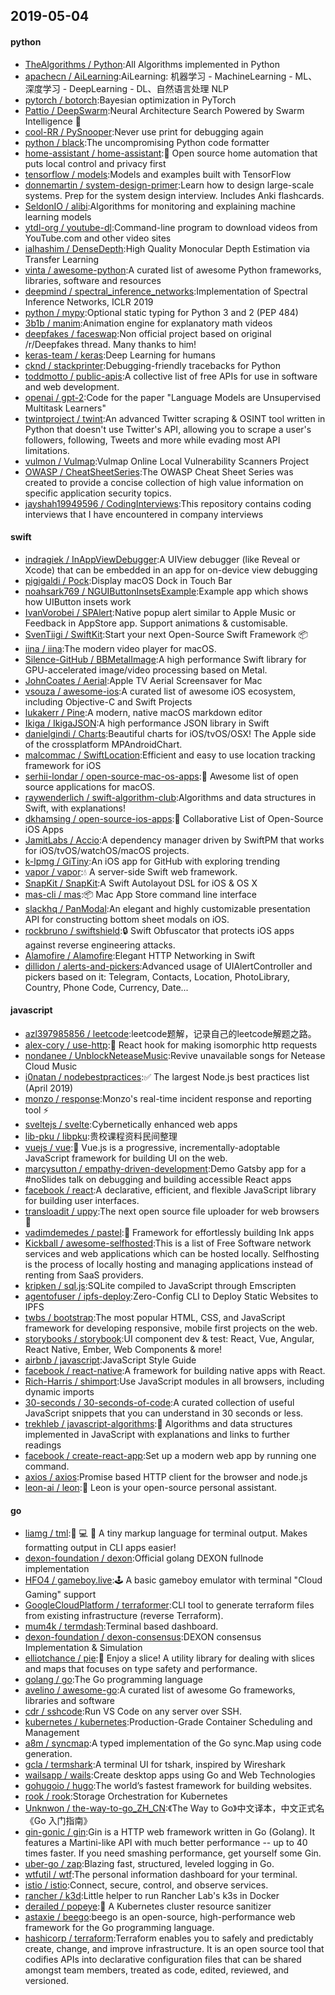 ## 2019-05-04

#### python
* [TheAlgorithms / Python](https://github.com/TheAlgorithms/Python):All Algorithms implemented in Python
* [apachecn / AiLearning](https://github.com/apachecn/AiLearning):AiLearning: 机器学习 - MachineLearning - ML、深度学习 - DeepLearning - DL、自然语言处理 NLP
* [pytorch / botorch](https://github.com/pytorch/botorch):Bayesian optimization in PyTorch
* [Pattio / DeepSwarm](https://github.com/Pattio/DeepSwarm):Neural Architecture Search Powered by Swarm Intelligence
🐜
* [cool-RR / PySnooper](https://github.com/cool-RR/PySnooper):Never use print for debugging again
* [python / black](https://github.com/python/black):The uncompromising Python code formatter
* [home-assistant / home-assistant](https://github.com/home-assistant/home-assistant):🏡
Open source home automation that puts local control and privacy first
* [tensorflow / models](https://github.com/tensorflow/models):Models and examples built with TensorFlow
* [donnemartin / system-design-primer](https://github.com/donnemartin/system-design-primer):Learn how to design large-scale systems. Prep for the system design interview. Includes Anki flashcards.
* [SeldonIO / alibi](https://github.com/SeldonIO/alibi):Algorithms for monitoring and explaining machine learning models
* [ytdl-org / youtube-dl](https://github.com/ytdl-org/youtube-dl):Command-line program to download videos from YouTube.com and other video sites
* [ialhashim / DenseDepth](https://github.com/ialhashim/DenseDepth):High Quality Monocular Depth Estimation via Transfer Learning
* [vinta / awesome-python](https://github.com/vinta/awesome-python):A curated list of awesome Python frameworks, libraries, software and resources
* [deepmind / spectral_inference_networks](https://github.com/deepmind/spectral_inference_networks):Implementation of Spectral Inference Networks, ICLR 2019
* [python / mypy](https://github.com/python/mypy):Optional static typing for Python 3 and 2 (PEP 484)
* [3b1b / manim](https://github.com/3b1b/manim):Animation engine for explanatory math videos
* [deepfakes / faceswap](https://github.com/deepfakes/faceswap):Non official project based on original /r/Deepfakes thread. Many thanks to him!
* [keras-team / keras](https://github.com/keras-team/keras):Deep Learning for humans
* [cknd / stackprinter](https://github.com/cknd/stackprinter):Debugging-friendly tracebacks for Python
* [toddmotto / public-apis](https://github.com/toddmotto/public-apis):A collective list of free APIs for use in software and web development.
* [openai / gpt-2](https://github.com/openai/gpt-2):Code for the paper "Language Models are Unsupervised Multitask Learners"
* [twintproject / twint](https://github.com/twintproject/twint):An advanced Twitter scraping & OSINT tool written in Python that doesn't use Twitter's API, allowing you to scrape a user's followers, following, Tweets and more while evading most API limitations.
* [vulmon / Vulmap](https://github.com/vulmon/Vulmap):Vulmap Online Local Vulnerability Scanners Project
* [OWASP / CheatSheetSeries](https://github.com/OWASP/CheatSheetSeries):The OWASP Cheat Sheet Series was created to provide a concise collection of high value information on specific application security topics.
* [jayshah19949596 / CodingInterviews](https://github.com/jayshah19949596/CodingInterviews):This repository contains coding interviews that I have encountered in company interviews

#### swift
* [indragiek / InAppViewDebugger](https://github.com/indragiek/InAppViewDebugger):A UIView debugger (like Reveal or Xcode) that can be embedded in an app for on-device view debugging
* [pigigaldi / Pock](https://github.com/pigigaldi/Pock):Display macOS Dock in Touch Bar
* [noahsark769 / NGUIButtonInsetsExample](https://github.com/noahsark769/NGUIButtonInsetsExample):Example app which shows how UIButton insets work
* [IvanVorobei / SPAlert](https://github.com/IvanVorobei/SPAlert):Native popup alert similar to Apple Music or Feedback in AppStore app. Support animations & customisable.
* [SvenTiigi / SwiftKit](https://github.com/SvenTiigi/SwiftKit):Start your next Open-Source Swift Framework
📦
* [iina / iina](https://github.com/iina/iina):The modern video player for macOS.
* [Silence-GitHub / BBMetalImage](https://github.com/Silence-GitHub/BBMetalImage):A high performance Swift library for GPU-accelerated image/video processing based on Metal.
* [JohnCoates / Aerial](https://github.com/JohnCoates/Aerial):Apple TV Aerial Screensaver for Mac
* [vsouza / awesome-ios](https://github.com/vsouza/awesome-ios):A curated list of awesome iOS ecosystem, including Objective-C and Swift Projects
* [lukakerr / Pine](https://github.com/lukakerr/Pine):A modern, native macOS markdown editor
* [Ikiga / IkigaJSON](https://github.com/Ikiga/IkigaJSON):A high performance JSON library in Swift
* [danielgindi / Charts](https://github.com/danielgindi/Charts):Beautiful charts for iOS/tvOS/OSX! The Apple side of the crossplatform MPAndroidChart.
* [malcommac / SwiftLocation](https://github.com/malcommac/SwiftLocation):Efficient and easy to use location tracking framework for iOS
* [serhii-londar / open-source-mac-os-apps](https://github.com/serhii-londar/open-source-mac-os-apps):🚀
Awesome list of open source applications for macOS.
* [raywenderlich / swift-algorithm-club](https://github.com/raywenderlich/swift-algorithm-club):Algorithms and data structures in Swift, with explanations!
* [dkhamsing / open-source-ios-apps](https://github.com/dkhamsing/open-source-ios-apps):📱
Collaborative List of Open-Source iOS Apps
* [JamitLabs / Accio](https://github.com/JamitLabs/Accio):A dependency manager driven by SwiftPM that works for iOS/tvOS/watchOS/macOS projects.
* [k-lpmg / GiTiny](https://github.com/k-lpmg/GiTiny):An iOS app for GitHub with exploring trending
* [vapor / vapor](https://github.com/vapor/vapor):💧
A server-side Swift web framework.
* [SnapKit / SnapKit](https://github.com/SnapKit/SnapKit):A Swift Autolayout DSL for iOS & OS X
* [mas-cli / mas](https://github.com/mas-cli/mas):📦
Mac App Store command line interface
* [slackhq / PanModal](https://github.com/slackhq/PanModal):An elegant and highly customizable presentation API for constructing bottom sheet modals on iOS.
* [rockbruno / swiftshield](https://github.com/rockbruno/swiftshield):🔒
Swift Obfuscator that protects iOS apps against reverse engineering attacks.
* [Alamofire / Alamofire](https://github.com/Alamofire/Alamofire):Elegant HTTP Networking in Swift
* [dillidon / alerts-and-pickers](https://github.com/dillidon/alerts-and-pickers):Advanced usage of UIAlertController and pickers based on it: Telegram, Contacts, Location, PhotoLibrary, Country, Phone Code, Currency, Date...

#### javascript
* [azl397985856 / leetcode](https://github.com/azl397985856/leetcode):leetcode题解，记录自己的leetcode解题之路。
* [alex-cory / use-http](https://github.com/alex-cory/use-http):🐶
React hook for making isomorphic http requests
* [nondanee / UnblockNeteaseMusic](https://github.com/nondanee/UnblockNeteaseMusic):Revive unavailable songs for Netease Cloud Music
* [i0natan / nodebestpractices](https://github.com/i0natan/nodebestpractices):✅
The largest Node.js best practices list (April 2019)
* [monzo / response](https://github.com/monzo/response):Monzo's real-time incident response and reporting tool
⚡️
* [sveltejs / svelte](https://github.com/sveltejs/svelte):Cybernetically enhanced web apps
* [lib-pku / libpku](https://github.com/lib-pku/libpku):贵校课程资料民间整理
* [vuejs / vue](https://github.com/vuejs/vue):🖖
Vue.js is a progressive, incrementally-adoptable JavaScript framework for building UI on the web.
* [marcysutton / empathy-driven-development](https://github.com/marcysutton/empathy-driven-development):Demo Gatsby app for a #noSlides talk on debugging and building accessible React apps
* [facebook / react](https://github.com/facebook/react):A declarative, efficient, and flexible JavaScript library for building user interfaces.
* [transloadit / uppy](https://github.com/transloadit/uppy):The next open source file uploader for web browsers
🐶
* [vadimdemedes / pastel](https://github.com/vadimdemedes/pastel):🎨
Framework for effortlessly building Ink apps
* [Kickball / awesome-selfhosted](https://github.com/Kickball/awesome-selfhosted):This is a list of Free Software network services and web applications which can be hosted locally. Selfhosting is the process of locally hosting and managing applications instead of renting from SaaS providers.
* [kripken / sql.js](https://github.com/kripken/sql.js):SQLite compiled to JavaScript through Emscripten
* [agentofuser / ipfs-deploy](https://github.com/agentofuser/ipfs-deploy):Zero-Config CLI to Deploy Static Websites to IPFS
* [twbs / bootstrap](https://github.com/twbs/bootstrap):The most popular HTML, CSS, and JavaScript framework for developing responsive, mobile first projects on the web.
* [storybooks / storybook](https://github.com/storybooks/storybook):UI component dev & test: React, Vue, Angular, React Native, Ember, Web Components & more!
* [airbnb / javascript](https://github.com/airbnb/javascript):JavaScript Style Guide
* [facebook / react-native](https://github.com/facebook/react-native):A framework for building native apps with React.
* [Rich-Harris / shimport](https://github.com/Rich-Harris/shimport):Use JavaScript modules in all browsers, including dynamic imports
* [30-seconds / 30-seconds-of-code](https://github.com/30-seconds/30-seconds-of-code):A curated collection of useful JavaScript snippets that you can understand in 30 seconds or less.
* [trekhleb / javascript-algorithms](https://github.com/trekhleb/javascript-algorithms):📝
Algorithms and data structures implemented in JavaScript with explanations and links to further readings
* [facebook / create-react-app](https://github.com/facebook/create-react-app):Set up a modern web app by running one command.
* [axios / axios](https://github.com/axios/axios):Promise based HTTP client for the browser and node.js
* [leon-ai / leon](https://github.com/leon-ai/leon):🧠 Leon is your open-source personal assistant.

#### go
* [liamg / tml](https://github.com/liamg/tml):🌈
💻
🎨
A tiny markup language for terminal output. Makes formatting output in CLI apps easier!
* [dexon-foundation / dexon](https://github.com/dexon-foundation/dexon):Official golang DEXON fullnode implementation
* [HFO4 / gameboy.live](https://github.com/HFO4/gameboy.live):🕹️
A basic gameboy emulator with terminal "Cloud Gaming" support
* [GoogleCloudPlatform / terraformer](https://github.com/GoogleCloudPlatform/terraformer):CLI tool to generate terraform files from existing infrastructure (reverse Terraform).
* [mum4k / termdash](https://github.com/mum4k/termdash):Terminal based dashboard.
* [dexon-foundation / dexon-consensus](https://github.com/dexon-foundation/dexon-consensus):DEXON consensus Implementation & Simulation
* [elliotchance / pie](https://github.com/elliotchance/pie):🍕
Enjoy a slice! A utility library for dealing with slices and maps that focuses on type safety and performance.
* [golang / go](https://github.com/golang/go):The Go programming language
* [avelino / awesome-go](https://github.com/avelino/awesome-go):A curated list of awesome Go frameworks, libraries and software
* [cdr / sshcode](https://github.com/cdr/sshcode):Run VS Code on any server over SSH.
* [kubernetes / kubernetes](https://github.com/kubernetes/kubernetes):Production-Grade Container Scheduling and Management
* [a8m / syncmap](https://github.com/a8m/syncmap):A typed implementation of the Go sync.Map using code generation.
* [gcla / termshark](https://github.com/gcla/termshark):A terminal UI for tshark, inspired by Wireshark
* [wailsapp / wails](https://github.com/wailsapp/wails):Create desktop apps using Go and Web Technologies
* [gohugoio / hugo](https://github.com/gohugoio/hugo):The world’s fastest framework for building websites.
* [rook / rook](https://github.com/rook/rook):Storage Orchestration for Kubernetes
* [Unknwon / the-way-to-go_ZH_CN](https://github.com/Unknwon/the-way-to-go_ZH_CN):《The Way to Go》中文译本，中文正式名《Go 入门指南》
* [gin-gonic / gin](https://github.com/gin-gonic/gin):Gin is a HTTP web framework written in Go (Golang). It features a Martini-like API with much better performance -- up to 40 times faster. If you need smashing performance, get yourself some Gin.
* [uber-go / zap](https://github.com/uber-go/zap):Blazing fast, structured, leveled logging in Go.
* [wtfutil / wtf](https://github.com/wtfutil/wtf):The personal information dashboard for your terminal.
* [istio / istio](https://github.com/istio/istio):Connect, secure, control, and observe services.
* [rancher / k3d](https://github.com/rancher/k3d):Little helper to run Rancher Lab's k3s in Docker
* [derailed / popeye](https://github.com/derailed/popeye):🧭 A Kubernetes cluster resource sanitizer
* [astaxie / beego](https://github.com/astaxie/beego):beego is an open-source, high-performance web framework for the Go programming language.
* [hashicorp / terraform](https://github.com/hashicorp/terraform):Terraform enables you to safely and predictably create, change, and improve infrastructure. It is an open source tool that codifies APIs into declarative configuration files that can be shared amongst team members, treated as code, edited, reviewed, and versioned.
